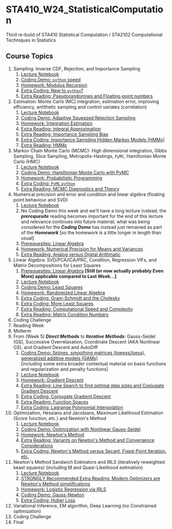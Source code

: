 # STA410_W24_StatisticalComputation
Third re-build of STA410 Statistical Computation / STA2102 Computational Techniques in Statistics

## Course Topics

1. Sampling: Inverse CDF, Rejection, and Importance Sampling
    1. [Lecture Notebook](Week1/STA410_W24_Week1_Lecture_Sampling.ipynb)
    2. [Coding Demo: `python` speed](Week1/STA410_W24_Week1_CodingDemo_MemoryUsage.ipynb)
    3. [Homework: Modulus ](Week1/STA410_W24_Week1_Homework_ModulusRecursion.ipynb)[Recursion](https://www.google.com/search?q=recursion)
    4. [Extra Coding: New to `python`?](Week1/STA410_W24_Week1_NewToPython_IntegerBinaryRepresentation.ipynb)
    5. [Extra Reading: Pseudorandomnes and Floating-point numbers](Week1/STA410_W24_Week1_Extra_PseudorandomnesAndComputerRepresentation.ipynb)
2. Estimation: Monte Carlo (MC) integration, estimation error, improving efficiency, antithetic sampling and control variates (correlation) 
    1. [Lecture Notebook](Week2/STA410_W24_Week2_Lecture_Estimation.ipynb)
    2. [Coding Demo: Adaptive Squeezed Rejection Sampling](Week2/STA410_W24_Week2_Demo_AdaptiveRejectionSampling.ipynb)
    3. [Homework: Integration Estimation](Week2/STA410_W24_Week2_Homework_EstimationViaSampling.ipynb)
    4. [Extra Reading: Integral Approximation](Week2/STA410_W24_Week2_Extra_IntegralApproximation.ipynb)       
    5. [Extra Reading: Importance Sampling Bias](Week2/STA410_W24_Week2_Extra_ImportanceSamplingBias.ipynb)
    6. [Extra Coding: Importance Sampling Hidden Markov Models (HMMs)](Week2/STA410_W24_Week2_Extra_AdvancedPython_ImportanceSamplingHMMs.ipynb)
    7. [Extra Reading: HMMs](Week2/STA410_W24_Week2_Extra_XiaoxuanHan_HMM_LikelihoodStateInference_ForwardViterbiBaum-Welch.pptx)
3. Markov Chain Monte Carlo (MCMC): High dimensional integration, Gibbs Sampling, Slice Sampling, Metropolis-Hastings, `PyMC`, Hamiltonian Monte Carlo (HMC)
    1. [Lecture Notebook](Week3/STA410_W24_Week3_Lecture_HighDimentionalIntegration.ipynb)
    2. [Coding Demo: Hamiltonian Monte Carlo with PyMC](Week3/STA410_W24_Week3_Demo_HMCwithPyMC.ipynb)
    3. [Homework: Probabilistic Programming](Week3/STA410_W24_Week3_Homework_ProbabilisticProgrammingPyMC.ipynb)
    4. [Extra Coding: `PyMC` `python`](Week3/STA410_W24_Week3_Extra_PyMCPython_ProbabilisticProgramming.ipynb)
    5. [Extra Reading: MCMC Diagnostics and Theory](Week3/STA410_W24_Week3_Extra_MCMCdiagnosticsAndTheory.ipynb)
4. Numerical precision and error and condition and linear algebra (floating point behaviour and SVD)
    1. [Lecture Notebook](Week4/STA410_W24_Week4_Lecture_NumericalErrors.ipynb)
    2. No Coding Demo this week and we'll have a long lecture instead; the ***prerequesite*** reading becomes important for the end of this lecture and relevance continues into future material; what was being considered for the ***Coding Demo*** has instead just remained as part of the ***Homework*** [so the homework is a little longer in length than usual]
    3. [Prerequesites: Linear Algebra](Week4/STA410_W24_Week4_Prerequesite_LinearAlgebra.ipynb)
    4. [Homework: Numerical Precision for Means and Variances](Week4/STA410_W24_Week4_Homework_AdditionVariance.ipynb)
    5. [Extra Reading: Analog versus Digital Arithmatic](Week4/STA410_W24_Week4_Extra_AnalogVsDigital_BitstringArithmatic_GracefulUnderflow.ipynb)
5. Linear Algebra: SVD/PCA/ICA/PRC, Condition, Regression VIFs, and Matrix Decompositions for Least Squares
    1. [Prerequesites: Linear Algebra](Week4/STA410_W24_Week4_Prerequesite_LinearAlgebra.ipynb) **[Still (or now actually probably Even More) applicable compared to Last Week...]**
    2. [Lecture Notebook](Week5/STA410_W24_Week5_Lecture_UsingLinearAlgebra.ipynb)
    3. [Coding Demo: Least Squares](Week5/STA410_W24_Week5_Demo_LeastSquares.ipynb)
    4. [Homework: Randomized Linear Algebra](Week5/STA410_W24_Week5_Homework_RandomizedLinearAlgebra.ipynb)
    5. [Extra Coding: Gram-Schmidt and the Cholesky](Week5/STA410_W24_Week5_Extra_LinearAlgebraAlgorithms.ipynb)
    6. [Extra Coding: More Least Squares](Week5/STA410_W24_Week5_Extra_MoreLeastSquares.ipynb)
    7. [Extra Reading: Computational Speed and Complexity](Week5/STA410_W24_Week5_Extra_SpeedAndBigOAlgorithmicComplexity.ipynb)
    8. [Extra Reading: Matrix Condition Numbers](Week5/STA410_W24_Week5_Extra_DerivingMatrixCondition.ipynb)
6. Coding Challenge
7. Reading Week
8. Midterm
9. From (Week 5) ***Direct Methods*** to ***Iterative Methods***: Gauss-Seidel (GS), Successive Overrelaxation, Coordinate Descent (AKA Nonlinear GS), and Gradient Descent and AutoDiff
    1. [Coding Demo: Splines, smoothing matrices (lowess/loess), generalized additive models (GAMs)](Week6/STA410_W24_Week6_Demo_FunctionRepresentation.ipynb)<br>[including some extra broader contextual material on basis functions and regularization and penalty functions]
    2. [Lecture Notebook](Week6/STA410_W24_Week6_Lecture_IterativeMethods.ipynb) 
    3. [Homework: Gradient Descent](Week6/STA410_W24_Week6_Homework_GradientDescent.ipynb) 
    4. [Extra Reading: Line Search to find optimal step sizes and Conjugate Gradient Descent](Week6/STA410_W24_Week6_Extra_LineSearch_ConjugateGradientMethods.ipynb)
    5. [Extra Coding: Conjugate Gradient Descent](Week6/STA410_W24_Week6_Extra_ConjugateGradientDescent.ipynb)
    6. [Extra Reading: Function Spaces](Week6/STA410_W24_Week6_Extra_FunctionSpaces.ipynb)
    7. [Extra Coding: Lagrange Polynomial Interpolation](Week6/STA410_W24_Week6_Extra_LagrangePolynomialInterpolation.ipynb)
10. Optimization, Hessians and Jacobians, Maximum Likelihood Estimation (Score function, etc.) and Newton's Method
    1. [Lecture Notebook](Week7/STA410_W24_Week7_Lecture_Optimization.ipynb)
    2. [Coding Demo: Optimization with Nonlinear Gauss-Seidel](Week6/STA410_W24_Week7_CodingDemo_NLGS_notNewtons.ipynb)
    3. [Homework: Newton's Method](Week7/STA410_W24_Week7_Homework_NewtonsMethod.ipynb)
    4. [Extra Reading: Variants on Newton's Method and Convergence Considerations](Week7/STA410_W24_Week7_Extra_NewtonVariantsConvergence.ipynb	)
    5. [Extra Coding: Newton's Method versus Secant, Fixed-Point Iteration, etc.](Week7/STA410_W24_Week7_Extra_NewtonVsSecantVsFixedPointIteration.ipynb)
11. Newton's Method Sandwich Estimators and IRLS (iteratively reweighted keast squares) (including M and Quasi-Likelihood estimation)
    1. [Lecture Notebook](Week8/STA410_W24_Week8_Lecture_IRLS.ipynb)
    2. [STRONGLY Recommended Extra Reading: Modern Optimizers are Newton's Method simplificaitons](STA410_W24_Week8_STRONGLYRecommended_Optimizers.ipynb)
    3. [Homework: Logistic Regression via IRLS](Week8/STA410_W24_Week8_Homework_LogisticRegressionIRLS.ipynb)
    4. [Coding Demo: Gauss-Newton](Week8/STA410_W24_Week8_CodingDemo_GaussNewton.ipynb)
    5. [Extra Coding: Huber Loss](Week8/STA410_W24_Week8_Extra_HuberLossIRLS.ipynb)
12. Variational Inference, EM algorithm, Deep Learning (no Constrained optimization)
13. Coding Challenge
14. Final
